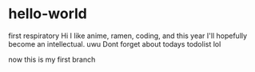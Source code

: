 # hello-world
first respiratory
Hi I like anime, ramen, coding, and this year I'll hopefully become an intellectual. uwu
Dont forget about todays todolist lol

now this is my first branch 

